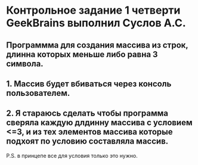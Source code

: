 # Контрольное задание 1 четверти GeekBrains выполнил Суслов А.С.
## Программма для создания массива из строк, длинна которых меньше либо равна 3 символа.
## 1. Массив будет вбиваться через консоль пользователем.
## 2. Я стараюсь сделать чтобы программа сверяла каждую длдинну массива с условием <=3, и из тех элементов массива которые подхоят по условию составляла массив.
P.S. в принцепе все для условия только это нужно.